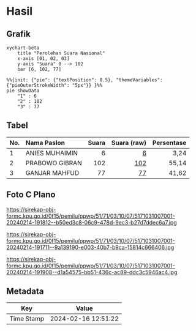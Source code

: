 # Hasil

## Grafik

```mermaid
xychart-beta
    title "Perolehan Suara Nasional"
    x-axis [01, 02, 03]
    y-axis "Suara" 0 --> 102
    bar [6, 102, 77]
```

```mermaid
%%{init: {"pie": {"textPosition": 0.5}, "themeVariables": {"pieOuterStrokeWidth": "5px"}} }%%
pie showData
    "1" : 6
    "2" : 102
    "3" : 77
```

## Tabel

| No. | Nama Paslon    | Suara | Suara (raw) | Persentase |
|:--- |:-------------- | -----:| -----------:| ----------:|
| 1   | ANIES MUHAIMIN | 6     | [6][p-1]    | 3,24       |
| 2   | PRABOWO GIBRAN | 102   | [102][p-2]  | 55,14      |
| 3   | GANJAR MAHFUD  | 77    | [77][p-3]   | 41,62      |


[p-1]: https://github.com/gigit-pemilu/pemilu-2024/blob/main/pilpres/hitung-suara/sub/51-bali/sub/71-kota-denpasar/sub/03-denpasar-barat/sub/1007-pemecutan/sub/001-tps/sub/paslon-1.txt
[p-2]: https://github.com/gigit-pemilu/pemilu-2024/blob/main/pilpres/hitung-suara/sub/51-bali/sub/71-kota-denpasar/sub/03-denpasar-barat/sub/1007-pemecutan/sub/001-tps/sub/paslon-2.txt
[p-3]: https://github.com/gigit-pemilu/pemilu-2024/blob/main/pilpres/hitung-suara/sub/51-bali/sub/71-kota-denpasar/sub/03-denpasar-barat/sub/1007-pemecutan/sub/001-tps/sub/paslon-3.txt

## Foto C Plano

https://sirekap-obj-formc.kpu.go.id/0f15/pemilu/ppwp/51/71/03/10/07/5171031007001-20240214-191812--b50ed3c8-06c9-478d-9ec3-b27d7ddec6a7.jpg

https://sirekap-obj-formc.kpu.go.id/0f15/pemilu/ppwp/51/71/03/10/07/5171031007001-20240214-191711--9a139190-e003-40b7-b9ca-15814c666406.jpg

https://sirekap-obj-formc.kpu.go.id/0f15/pemilu/ppwp/51/71/03/10/07/5171031007001-20240214-191908--d1a54575-bb51-436c-ac89-ddc3c5946ac4.jpg


## Metadata

| Key        | Value               |
| ---------- | ------------------- |
| Time Stamp | 2024-02-16 12:51:22 |



